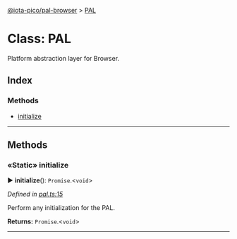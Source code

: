 [@iota-pico/pal-browser](../README.md) > [PAL](../classes/pal.md)



# Class: PAL


Platform abstraction layer for Browser.

## Index

### Methods

* [initialize](pal.md#initialize)



---
## Methods
<a id="initialize"></a>

### «Static» initialize

► **initialize**(): `Promise`.<`void`>



*Defined in [pal.ts:15](https://github.com/iotaeco/iota-pico-pal-browser/blob/d6d734b/src/pal.ts#L15)*



Perform any initialization for the PAL.




**Returns:** `Promise`.<`void`>





___


